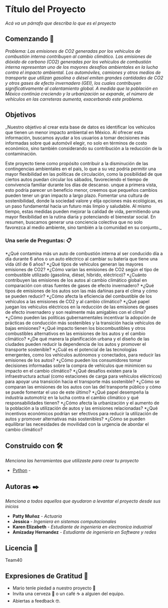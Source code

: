 # Título del Proyecto

_Acá va un párrafo que describa lo que es el proyecto_

## Comenzando 🚀

_Problema: Las emisiones de CO2 generadas por los vehículos de combustión interna contribuyen al cambio climático.
Las emisiones de dióxido de carbono (CO2) generadas por los vehículos de combustión interna representan uno de los mayores desafíos ambientales en la lucha contra el impacto ambiental. Los automóviles, camiones y otros medios de transporte que utilizan gasolina o diésel emiten grandes cantidades de CO2 y otros gases de efecto invernadero (GEI), los cuales contribuyen significativamente al calentamiento global. A medida que la población en México continúa creciendo y la urbanización se expande, el número de vehículos en las carreteras aumenta, exacerbando este problema._

## Objetivos
_Nuestro objetivo al crear esta base de datos es identificar los vehículos que tienen un menor impacto ambiental en México. Al ofrecer esta información, buscamos ayudar a los usuarios a tomar decisiones más informadas sobre qué automóvil elegir, no solo en términos de costo económico, sino también considerando su contribución a la reducción de la contaminación.

Este proyecto tiene como propósito contribuir a la disminución de las contingencias ambientales en el país, lo que a su vez podría permitir una mayor flexibilidad en las políticas de circulación, como la posibilidad de que ciertos autos puedan circular los sábados, favoreciendo el tiempo de convivencia familiar durante los días de descanso. unque a primera vista, esto podría parecer un beneficio menor, creemos que pequeños cambios pueden tener un gran impacto a largo plazo. Fomentar una cultura de sostenibilidad, donde la sociedad valore y elija opciones más ecológicas, es un paso fundamental hacia un futuro más limpio y saludable. Al mismo tiempo, estas medidas pueden mejorar la calidad de vida, permitiendo una mayor flexibilidad en la rutina diaria y potenciando el bienestar social. En resumen, buscamos generar una conciencia colectiva que no solo favorezca al medio ambiente, sino también a la comunidad en su conjunto._

### Una serie de Preguntas: 📋
*¿Qué contamina más un auto de combustión interna al ser conducido día a día durante 6 años o un auto eléctrico al cambiar su batería que tiene una vida útil de 6 años?
*¿Qué tipos de vehículos generan las mayores emisiones de CO2?
*¿Cómo varían las emisiones de CO2 según el tipo de combustible utilizado (gasolina, diésel, híbrido, eléctrico)?
*¿Cuánto contribuyen las emisiones de los autos al cambio climático global en comparación con otras fuentes de gases de efecto invernadero?
*¿Qué tipos de emisiones de los autos son las más dañinas para el clima y cómo se pueden reducir?
*¿Cómo afecta la eficiencia del combustible de los vehículos a las emisiones de CO2 y al cambio climático?
*¿Qué papel juegan los vehículos eléctricos en la reducción de las emisiones de gases de efecto invernadero y son realmente más amigables con el clima?
*¿Cómo pueden las políticas gubernamentales incentivar la adopción de prácticas de conducción más sostenibles y la transición hacia vehículos de bajas emisiones?
*¿Qué impacto tienen los biocombustibles y otros combustibles alternativos en las emisiones de los autos y el cambio climático?
*¿De qué manera la planificación urbana y el diseño de las ciudades pueden reducir la dependencia de los autos y promover el transporte sostenible?
*¿Cuál es el potencial de las tecnologías emergentes, como los vehículos autónomos y conectados, para reducir las emisiones de los autos?
*¿Cómo pueden los consumidores tomar decisiones informadas sobre la compra de vehículos que minimicen su impacto en el cambio climático?
*¿Qué desafíos existen para la infraestructura actual (como estaciones de carga para vehículos eléctricos) para apoyar una transición hacia el transporte más sostenible?
*¿Cómo se comparan las emisiones de los autos con las del transporte público y cómo se puede fomentar el uso de este último?
*¿Qué papel desempeña la industria automotriz en la lucha contra el cambio climático y qué responsabilidades tienen?
*¿Cómo afecta la urbanización y el aumento de la población a la utilización de autos y las emisiones relacionadas?
*¿Qué incentivos económicos podrían ser efectivos para reducir la utilización de autos y promover alternativas más sostenibles?
*¿Cómo se pueden equilibrar las necesidades de movilidad con la urgencia de abordar el cambio climático?
 


## Construido con 🛠️

_Menciona las herramientas que utilizaste para crear tu proyecto_

* [Python](https://www.python.org/) - 

## Autoras ✒️

_Menciona a todos aquellos que ayudaron a levantar el proyecto desde sus inicios_

* **Patty Muñoz** - *Actuaria* 
* **Jessica** - *Ingeniera en sistemas computacionales* 
* **Karen Elizabeth** - *Estudiante de ingenieria en electronica industrial*
* **Amizaday Hernandez** - *Estudiante de ingeniería en Software y redes*


## Licencia 📄

Team40

## Expresiones de Gratitud 🎁

* Mario tenle piedad a nuestro proyecto 📢
* Invita una cerveza 🍺 o un café ☕ a alguien del equipo. 
* Abiertas a feedback 🤓.
